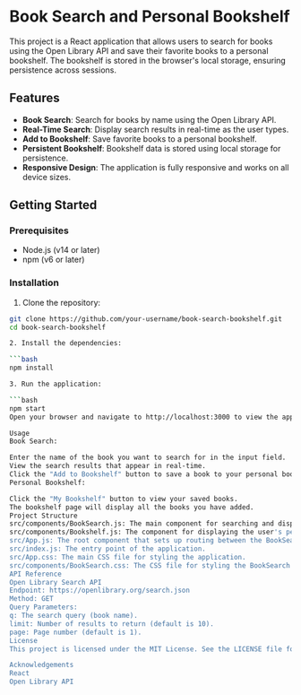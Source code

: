 # Book Search and Personal Bookshelf

This project is a React application that allows users to search for books using the Open Library API and save their favorite books to a personal bookshelf. The bookshelf is stored in the browser's local storage, ensuring persistence across sessions.

## Features

- **Book Search**: Search for books by name using the Open Library API.
- **Real-Time Search**: Display search results in real-time as the user types.
- **Add to Bookshelf**: Save favorite books to a personal bookshelf.
- **Persistent Bookshelf**: Bookshelf data is stored using local storage for persistence.
- **Responsive Design**: The application is fully responsive and works on all device sizes.

## Getting Started

### Prerequisites

- Node.js (v14 or later)
- npm (v6 or later)

### Installation

1. Clone the repository:

```bash
git clone https://github.com/your-username/book-search-bookshelf.git
cd book-search-bookshelf

2. Install the dependencies:

```bash
npm install

3. Run the application:

```bash
npm start
Open your browser and navigate to http://localhost:3000 to view the application.

Usage
Book Search:

Enter the name of the book you want to search for in the input field.
View the search results that appear in real-time.
Click the "Add to Bookshelf" button to save a book to your personal bookshelf.
Personal Bookshelf:

Click the "My Bookshelf" button to view your saved books.
The bookshelf page will display all the books you have added.
Project Structure
src/components/BookSearch.js: The main component for searching and displaying book results.
src/components/Bookshelf.js: The component for displaying the user's personal bookshelf.
src/App.js: The root component that sets up routing between the BookSearch and Bookshelf components.
src/index.js: The entry point of the application.
src/App.css: The main CSS file for styling the application.
src/components/BookSearch.css: The CSS file for styling the BookSearch component.
API Reference
Open Library Search API
Endpoint: https://openlibrary.org/search.json
Method: GET
Query Parameters:
q: The search query (book name).
limit: Number of results to return (default is 10).
page: Page number (default is 1).
License
This project is licensed under the MIT License. See the LICENSE file for details.

Acknowledgements
React
Open Library API